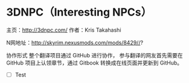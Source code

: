 3DNPC（Interesting NPCs）
=====
主页：http://3dnpc.com/
作者：Kris Takahashi

N网地址：http://skyrim.nexusmods.com/mods/8429//?

协作形式
整个翻译项目通过 GitHub 进行协作，
参与翻译的网友首先需要在 GitHub 项目上认领章节，通过 Gitbook 转换成在线页面并更新到 GitHub。 
- [ ] Test
